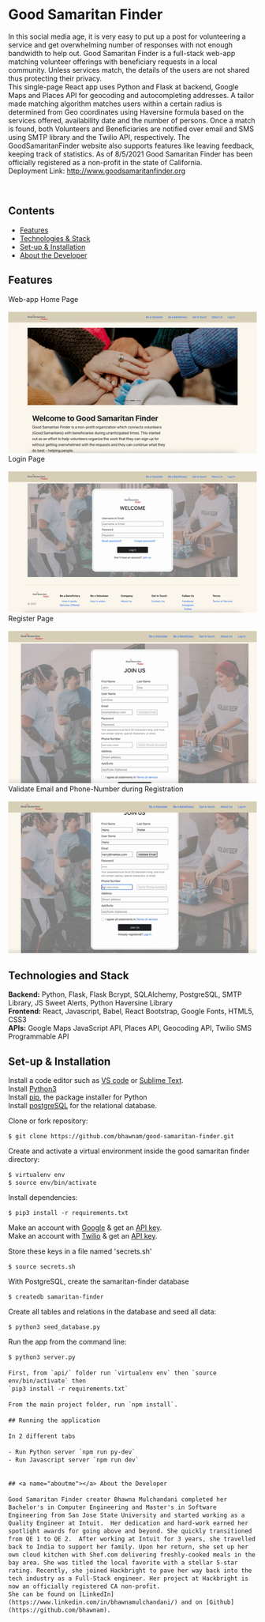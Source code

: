 # Good Samaritan Finder

In this social media age, it is very easy to put up a post for volunteering a service and get overwhelming number of responses with not enough bandwidth to help out. Good Samaritan Finder is a full-stack web-app matching volunteer offerings with beneficiary requests in a local community. Unless services match, the details of the users are not shared thus protecting their privacy.
<br> 
This single-page React app uses Python and Flask at backend, Google Maps and Places API for geocoding and autocompleting addresses. A tailor made matching algorithm  matches users within a certain radius is determined from Geo coordinates using Haversine formula based on the services offered, availability date and the number of persons. Once a match is found, both Volunteers and Beneficiaries are notified over email and SMS using SMTP library and the Twilio API, respectively. The GoodSamaritanFinder website also supports features like leaving feedback, keeping track of statistics. As of 8/5/2021 Good Samaritan Finder has been officially registered as a non-profit in the state of California. 
<br>
Deployment Link:  http://www.goodsamaritanfinder.org

<br> 

## Contents 
* [Features](#features)
* [Technologies & Stack](#techstack)
* [Set-up & Installation](#installation)
* [About the Developer](#aboutme)

## <a name="features"></a> Features

Web-app Home Page
<br>
<br>
![](src/images/gifs/home_page.gif)
<br>
Login Page
<br>
<br>
![](src/images/gifs/login_page.gif)
<br>
Register Page
<br>
<br>
![](src/images/gifs/register_page.gif)
<br>
Validate Email and Phone-Number during Registration
<br>
<br>
![](src/images/gifs/validate_phone.gif)
<br>
## <a name="techstack"></a> Technologies and Stack
**Backend:**
Python, Flask, Flask Bcrypt, SQLAlchemy, PostgreSQL, SMTP Library, JS Sweet Alerts,
Python Haversine Library <br>
**Frontend:**
React, Javascript, Babel, React Bootstrap, Google Fonts, HTML5, CSS3 <br>
**APIs:**
Google Maps JavaScript API, Places API, Geocoding API, Twilio SMS Programmable API


## <a name="installation"></a> Set-up & Installation

Install a code editor such as [VS code](https://code.visualstudio.com/download) or [Sublime Text](https://www.sublimetext.com/).<br>
Install [Python3](https://www.python.org/downloads/mac-osx/)<br>
Install [pip](https://pip.pypa.io/en/stable/installing/), the package installer for Python <br>
Install [postgreSQL](https://www.postgresql.org/) for the relational database.<br>


Clone or fork repository:
```
$ git clone https://github.com/bhawnam/good-samaritan-finder.git
```
Create and activate a virtual environment inside the good samaritan finder directory:
```
$ virtualenv env
$ source env/bin/activate
```
Install dependencies:
```
$ pip3 install -r requirements.txt
```
Make an account with [Google](https://.com/documentation) & get an [API key](https://.com/users/register/free).<br>
Make an account with [Twilio](https://www.twilio.com/docs) & get an [API key](https://www.twilio.com/docs/usage/api).<br>

Store these keys in a file named 'secrets.sh' <br> 
```
$ source secrets.sh
```
With PostgreSQL, create the samaritan-finder database
```
$ createdb samaritan-finder
```
Create all tables and relations in the database and seed all data:
```
$ python3 seed_database.py
```
Run the app from the command line:
```
$ python3 server.py

First, from `api/` folder run `virtualenv env` then `source env/bin/activate` then
`pip3 install -r requirements.txt`

From the main project folder, run `npm install`.

## Running the application

In 2 different tabs

- Run Python server `npm run py-dev`
- Run Javascript server `npm run dev`


## <a name="aboutme"></a> About the Developer

Good Samaritan Finder creator Bhawna Mulchandani completed her Bachelor's in Computer Engineering and Master's in Software Engineering from San Jose State University and started working as a Quality Engineer at Intuit.  Her dedication and hard-work earned her spotlight awards for going above and beyond. She quickly transitioned from QE 1 to QE 2.  After working at Intuit for 3 years, she travelled back to India to support her family. Upon her return, she set up her own cloud kitchen with Shef.com delivering freshly-cooked meals in the bay area. She was titled the local favorite with a stellar 5-star rating. Recently, she joined Hackbright to pave her way back into the tech industry as a Full-Stack engineer. Her project at Hackbright is now an officially registered CA non-profit.
She can be found on [LinkedIn](https://www.linkedin.com/in/bhawnamulchandani/) and on [Github](https://github.com/bhawnam).